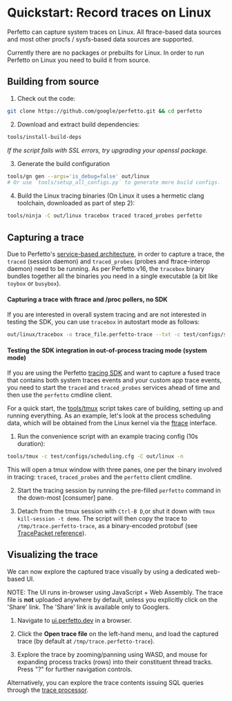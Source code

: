 # Quickstart: Record traces on Linux

Perfetto can capture system traces on Linux. All ftrace-based data sources
and most other procfs / sysfs-based data sources are supported.

Currently there are no packages or prebuilts for Linux. In order to run Perfetto
on Linux you need to build it from source.

## Building from source

1. Check out the code:
```bash
git clone https://github.com/google/perfetto.git && cd perfetto
```

2. Download and extract build dependencies:
```bash
tools/install-build-deps
```
_If the script fails with SSL errors, try upgrading your openssl package._

3. Generate the build configuration
```bash
tools/gn gen --args='is_debug=false' out/linux
# Or use `tools/setup_all_configs.py` to generate more build configs.
```

4. Build the Linux tracing binaries (On Linux it uses a hermetic clang toolchain, downloaded as part of step 2):
```bash
tools/ninja -C out/linux tracebox traced traced_probes perfetto 
```

## Capturing a trace

Due to Perfetto's [service-based architecture](/docs/concepts/service-model.md),
in order to capture a trace, the `traced` (session daemon) and `traced_probes`
(probes and ftrace-interop daemon) need to be running.
As per Perfetto v16, the `tracebox` binary bundles together all the binaries you
need in a single executable (a bit like `toybox` or `busybox`).

#### Capturing a trace with ftrace and /proc pollers, no SDK

If you are interested in overall system tracing and are not interested in
testing the SDK, you can use `tracebox` in autostart mode as follows:

```bash
out/linux/tracebox -o trace_file.perfetto-trace --txt -c test/configs/scheduling.cfg
```

#### Testing the SDK integration in out-of-process tracing mode (system mode)

If you are using the Perfetto [tracing SDK](/docs/instrumentation/tracing-sdk)
and want to capture a fused trace that contains both system traces events and
your custom app trace events, you need to start the `traced` and `traced_probes`
services ahead of time and then use the `perfetto` cmdline client.

For a quick start, the [tools/tmux](/tools/tmux) script takes care of building,
setting up and running everything.
As an example, let's look at the process scheduling data, which will be obtained
from the Linux kernel via the [ftrace] interface.

[ftrace]: https://www.kernel.org/doc/Documentation/trace/ftrace.txt

1. Run the convenience script with an example tracing config (10s duration):
```bash
tools/tmux -c test/configs/scheduling.cfg -C out/linux -n
```
This will open a tmux window with three panes, one per the binary involved in
tracing: `traced`, `traced_probes` and the `perfetto` client cmdline.

2. Start the tracing session by running the pre-filled `perfetto` command in
   the down-most [consumer] pane.

3. Detach from the tmux session with `Ctrl-B D`,or shut it down with
   `tmux kill-session -t demo`. The script will then copy the trace to
   `/tmp/trace.perfetto-trace`, as a binary-encoded protobuf (see
   [TracePacket reference](/docs/reference/trace-packet-proto.autogen)).

## Visualizing the trace

We can now explore the captured trace visually by using a dedicated web-based UI.

NOTE: The UI runs in-browser using JavaScript + Web Assembly. The trace
      file is **not** uploaded anywhere by default, unless you explicitly click
      on the 'Share' link. The 'Share' link is available only to Googlers.

1. Navigate to [ui.perfetto.dev](https://ui.perfetto.dev) in a browser.

2. Click the **Open trace file** on the left-hand menu, and load the captured
   trace (by default at `/tmp/trace.perfetto-trace`).

3. Explore the trace by zooming/panning using WASD, and mouse for expanding
   process tracks (rows) into their constituent thread tracks.
   Press "?" for further navigation controls.

Alternatively, you can explore the trace contents issuing SQL queries through
the [trace processor](/docs/analysis/trace-processor).

